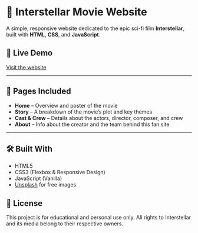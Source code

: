 # 🌌 Interstellar Movie Website

A simple, responsive website dedicated to the epic sci-fi film **Interstellar**, built with **HTML**, **CSS**, and **JavaScript**.

## 🚀 Live Demo

[Visit the website](https://6832f0c547913f2c171c8a94--tangerine-mousse-bce220.netlify.app/)  

---

## 📁 Pages Included

- **Home** – Overview and poster of the movie
- **Story** – A breakdown of the movie’s plot and key themes
- **Cast & Crew** – Details about the actors, director, composer, and crew
- **About** – Info about the creator and the team behind this fan site

---

## 🛠️ Built With

- HTML5
- CSS3 (Flexbox & Responsive Design)
- JavaScript (Vanilla)
- [Unsplash](https://unsplash.com) for free images

## 📄 License

This project is for educational and personal use only. All rights to Interstellar and its media belong to their respective owners.
